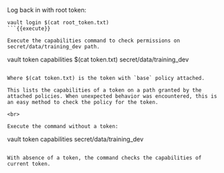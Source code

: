 Log back in with root token:

```
vault login $(cat root_token.txt)
```{{execute}}

Execute the capabilities command to check permissions on secret/data/training_dev path.

```
vault token capabilities $(cat token.txt) secret/data/training_dev
```{{execute}}

Where $(cat token.txt) is the token with `base` policy attached.

This lists the capabilities of a token on a path granted by the attached policies. When unexpected behavior was encountered, this is an easy method to check the policy for the token.

<br>

Execute the command without a token:

```
vault token capabilities secret/data/training_dev
```{{execute}}

With absence of a token, the command checks the capabilities of current token.
